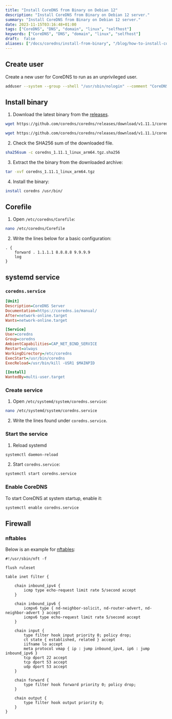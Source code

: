 ```yaml
---
title: "Install CoreDNS from Binary on Debian 12"
description: "Install CoreDNS from Binary on Debian 12 server."
summary: "Install CoreDNS from Binary on Debian 12 server."
date: 2023-11-15T03:16:48+01:00
tags: ["CoreDNS", "DNS", "domain", "linux", "selfhost"]
keywords: ["CoreDNS", "DNS", "domain", "linux", "selfhost"]
draft:  false
aliases: ["/docs/coredns/install-from-binary", "/blog/how-to-install-coredns-binary-on-debian-12/"]
---
```


## Create user

Create a new user for CoreDNS to run as an unprivileged user. 
```bash
adduser --system --group --shell "/usr/sbin/nologin" --comment "CoreDNS" --home "/etc/coredns" coredns
```

## Install binary

1. Download the latest binary from the [releases](https://github.com/coredns/coredns/releases).
```bash
wget https://github.com/coredns/coredns/releases/download/v1.11.1/coredns_1.11.1_linux_arm64.tgz
```

```bash
wget https://github.com/coredns/coredns/releases/download/v1.11.1/coredns_1.11.1_linux_arm64.tgz.sha256
```

2. Check the SHA256 sum of the downloaded file.
```bash
sha256sum -c coredns_1.11.1_linux_arm64.tgz.sha256
```

3. Extract the the binary from the downloaded archive:
```bash
tar -xvf coredns_1.11.1_linux_arm64.tgz 
```

4. Install the binary:
```bash
install coredns /usr/bin/
```

## Corefile

1. Open `/etc/coredns/Corefile`:
```bash
nano /etc/coredns/Corefile
```

2. Write the lines below for a basic configuration:
```
. {
    forward . 1.1.1.1 8.8.8.8 9.9.9.9
    log
}
```

## systemd service

### `coredns.service`

```ini
[Unit]
Description=CoreDNS Server
Documentation=https://coredns.io/manual/
After=network-online.target
Wants=network-online.target

[Service]
User=coredns
Group=coredns
AmbientCapabilities=CAP_NET_BIND_SERVICE
Restart=always
WorkingDirectory=/etc/coredns
ExecStart=/usr/bin/coredns 
ExecReload=/usr/bin/kill -USR1 $MAINPID

[Install]
WantedBy=multi-user.target
```

### Create service

1. Open `/etc/systemd/system/coredns.service`:
```bash
nano /etc/systemd/system/coredns.service
```

2. Write the lines found under `coredns.service`.

### Start the service

1. Reload systemd
```bash
systemctl daemon-reload
```

2. Start `coredns.service`:
```bash
systemctl start coredns.service
```

### Enable CoreDNS

To start CoreDNS at system startup, enable it:
```bash
systemctl enable coredns.service
```

## Firewall

### nftables

Below is an example for [nftables](/tags/nftables):

```
#!/usr/sbin/nft -f

flush ruleset

table inet filter {

    chain inbound_ipv4 {
        icmp type echo-request limit rate 5/second accept
    }

    chain inbound_ipv6 {
        icmpv6 type { nd-neighbor-solicit, nd-router-advert, nd-neighbor-advert } accept
        icmpv6 type echo-request limit rate 5/second accept
    }

    chain input {
        type filter hook input priority 0; policy drop;
        ct state { established, related } accept
        iifname lo accept
        meta protocol vmap { ip : jump inbound_ipv4, ip6 : jump inbound_ipv6 }
        tcp dport 22 accept
        tcp dport 53 accept
        udp dport 53 accept
    }

    chain forward {
        type filter hook forward priority 0; policy drop;
    }

    chain output {
        type filter hook output priority 0;
    }
}
```